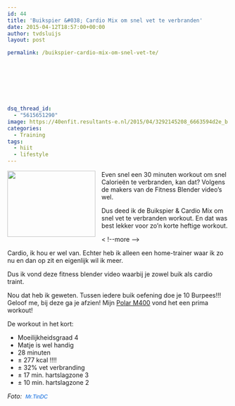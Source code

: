 ```yaml
---
id: 44
title: 'Buikspier &#038; Cardio Mix om snel vet te verbranden'
date: 2015-04-12T18:57:00+00:00
author: tvdsluijs
layout: post

permalink: /buikspier-cardio-mix-om-snel-vet-te/








dsq_thread_id:
  - "5615651290"
image: https://40enfit.resultants-e.nl/2015/04/3292145208_6663594d2e_b.jpg
categories:
  - Training
tags:
  - hiit
  - lifestyle
---
```

<div class="separator" style="clear: both; text-align: center;">
  <a href="https://farm4.staticflickr.com/3361/3292145208_6663594d2e_b.jpg" imageanchor="1" style="clear: left; float: left; margin-bottom: 1em; margin-right: 1em;"><img border="0" height="150" src="https://farm4.staticflickr.com/3361/3292145208_6663594d2e_b.jpg" width="200" /></a>
</div>

Even snel een 30 minuten workout om snel Calorieën te verbranden, kan dat? Volgens de makers van de Fitness Blender video&#8217;s wel.

Dus deed ik de&nbsp;Buikspier & Cardio Mix om snel vet te verbranden workout. En dat was best lekker voor zo&#8217;n korte heftige workout.

< !--more -->
  
Cardio, ik hou er wel van. Echter heb ik alleen een home-trainer waar ik zo nu en dan op zit en eigenlijk wil ik meer.

Dus ik vond deze fitness blender video waarbij je zowel buik als cardio traint.

Nou dat heb ik geweten. Tussen iedere buik oefening doe je&nbsp;10 Burpees!!! Geloof me, bij deze ga je afzien! Mijn&nbsp;<a href="http://www.athleteshop.nl/polar-m400-gps-sporthorloge-zonder-hartslagsensor-zwart" rel="nofollow" target="_blank">Polar M400</a>&nbsp;vond het een prima workout!

De workout in het kort:

  * Moeilijkheidsgraad 4
  * Matje is wel handig
  * 28 minuten
  * ± 277 kcal !!!!
  * ± 32% vet verbranding
  * ± 17 min. hartslagzone 3
  * ± 10 min. hartslagzone 2

<div>
</div>

<div>
</div>

<div>
  <i>Foto:&nbsp;&nbsp;<a href="https://www.flickr.com/photos/mr_t_in_dc/" style="background-color: #fefefe; color: #0063dc; font-family: Arial, Helvetica, sans-serif; font-size: 12px; line-height: 18px; text-decoration: none;">Mr.TinDC</a></i>
</div>